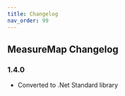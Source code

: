 ```yaml
---
title: Changelog
nav_order: 99
---
```


## MeasureMap Changelog

### 1.4.0
- Converted to .Net Standard library